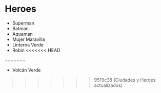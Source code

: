 # Heroes

* Superman
* Batman
* Aquaman
* Mujer Maravilla
* Linterna Verde
* Robin
<<<<<<< HEAD

=======
* Volcán Verde
>>>>>>> 9519c38 (Ciudades y Heroes actualizados)
